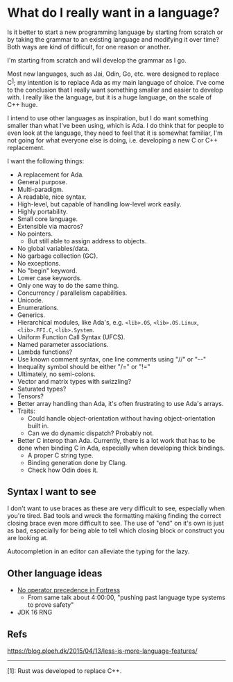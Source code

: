 # What do I really want in a language?

Is it better to start a new programming language by starting from scratch or by taking the grammar to an existing language and modifying it over time? Both ways are kind of difficult, for one reason or another.

I'm starting from scratch and will develop the grammar as I go.

Most new languages, such as Jai, Odin, Go, etc. were designed to replace C<sup>[1](#rust-note)</sup>; my intention is to replace Ada as my main language of choice. I've come to the conclusion that I really want something smaller and easier to develop with. I really like the language, but it is a huge language, on the scale of C++ huge.

I intend to use other languages as inspiration, but I do want something smaller than what I've been using, which is Ada. I do think that for people to even look at the language, they need to feel that it is somewhat familiar, I'm not going for what everyone else is doing, i.e. developing a new C or C++ replacement.

I want the following things:

* A replacement for Ada.
* General purpose.
* Multi-paradigm.
* A readable, nice syntax.
* High-level, but capable of handling low-level work easily.
* Highly portability.
* Small core language.
* Extensible via macros?
* No pointers.
  + But still able to assign address to objects.
* No global variables/data.
* No garbage collection (GC).
* No exceptions.
* No "begin" keyword.
* Lower case keywords.
* Only one way to do the same thing.
* Concurrency / parallelism capabilities.
* Unicode.
* Enumerations.
* Generics.
* Hierarchical modules, like Ada's, e.g. ```<lib>.OS```, ```<lib>.OS.Linux```, ```<lib>.FFI.C```, ```<lib>.System```.
* Uniform Function Call Syntax (UFCS).
* Named parameter associations.
* Lambda functions?
* Use known comment syntax, one line comments using "//" or "--"
* Inequality symbol should be either "/=" or "!="
* Ultimately, no semi-colons.
* Vector and matrix types with swizzling?
* Saturated types?
* Tensors?
* Better array handling than Ada, it's often frustrating to use Ada's arrays.
* Traits:
  + Could handle object-orientation without having object-orientation built in.
  + Can we do dynamic dispatch? Probably not.
* Better C interop than Ada. Currently, there is a lot work that has to be done when binding C in Ada, especially when developing thick bindings.
  + A proper C string type.
  + Binding generation done by Clang.
  + Check how Odin does it.

## Syntax I want to see

I don't want to use braces as these are very difficult to see, especially when you're tired. Bad tools and wreck the formatting making finding the correct closing brace even more difficult to see. The use of "end" on it's own is just as bad, especially for being able to tell which closing block or construct you are looking at.

Autocompletion in an editor can alleviate the typing for the lazy.

## Other language ideas

* [No operator precedence in Fortress](https://youtu.be/hUQKaTH9TMo?t=13740)
  - From same talk about 4:00:00, "pushing past language type systems to prove safety"
* JDK 16 RNG

## Refs

https://blog.ploeh.dk/2015/04/13/less-is-more-language-features/


---
<a name="rust-note">[1]</a>: Rust was developed to replace C++.

